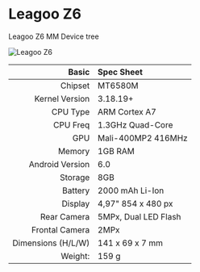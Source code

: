 Leagoo Z6
======================
Leagoo Z6 MM Device tree

![Leagoo Z6](https://hotline.ua/img/tx/164/164821148_s265.jpg "Leagoo Z6")

|       Basic       |    Spec Sheet        |
|------------------:|:---------------------|
|      Chipset      | MT6580M              |
|  Kernel Version   | 3.18.19+             |
|      CPU Type     | ARM Cortex A7        |
|      CPU Freq     | 1.3GHz Quad-Core     |
|        GPU        | Mali-400MP2 416MHz   |
|       Memory      | 1GB RAM              |
|  Android Version  | 6.0                  |
|       Storage     | 8GB                  |
|       Battery     | 2000 mAh Li-Ion      |
|       Display     | 4,97" 854 x 480 px      |
|     Rear Camera   | 5MPx, Dual LED Flash |
|   Frontal Camera  | 2MPx                 |
| Dimensions (H/L/W)| 141 x 69 x 7 mm|
|       Weight:     | 159 g                |




